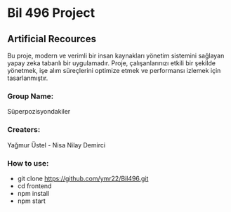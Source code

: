 # Bil 496 Project

## Artificial Recources
Bu proje, modern ve verimli bir insan kaynakları yönetim sistemini sağlayan yapay zeka tabanlı bir uygulamadır. Proje, çalışanlarınızı etkili bir şekilde yönetmek, işe alım süreçlerini optimize etmek ve performansı izlemek için tasarlanmıştır.

### Group Name: 
Süperpozisyondakiler

### Creaters: 
Yağmur Üstel - Nisa Nilay Demirci

### How to use:
- git clone https://github.com/ymr22/Bil496.git
- cd frontend
- npm install
- npm start
